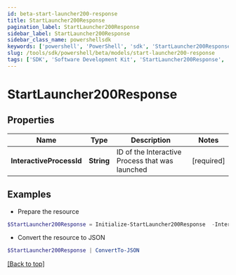 ```yaml
---
id: beta-start-launcher200-response
title: StartLauncher200Response
pagination_label: StartLauncher200Response
sidebar_label: StartLauncher200Response
sidebar_class_name: powershellsdk
keywords: ['powershell', 'PowerShell', 'sdk', 'StartLauncher200Response', 'BetaStartLauncher200Response'] 
slug: /tools/sdk/powershell/beta/models/start-launcher200-response
tags: ['SDK', 'Software Development Kit', 'StartLauncher200Response', 'BetaStartLauncher200Response']
---
```



# StartLauncher200Response

## Properties

Name | Type | Description | Notes
------------ | ------------- | ------------- | -------------
**InteractiveProcessId** | **String** | ID of the Interactive Process that was launched | [required]

## Examples

- Prepare the resource
```powershell
$StartLauncher200Response = Initialize-StartLauncher200Response  -InteractiveProcessId 5da68cfe-2d60-4b09-858f-0d03acd2f47a
```

- Convert the resource to JSON
```powershell
$StartLauncher200Response | ConvertTo-JSON
```


[[Back to top]](#) 

